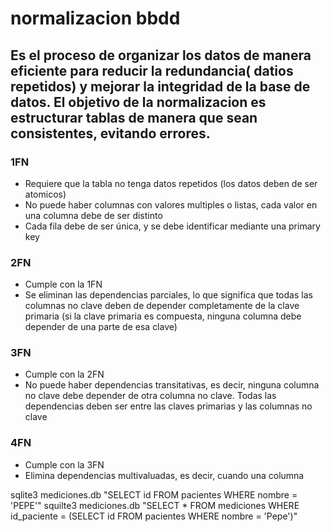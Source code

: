 # normalizacion bbdd
## Es el proceso de organizar los datos de manera eficiente para reducir la redundancia( datios repetidos) y mejorar la integridad de la base de datos. El objetivo de la normalizacion es estructurar tablas de manera que sean consistentes, evitando errores.

### 1FN
- Requiere que la tabla no tenga datos repetidos  (los datos deben de ser atomicos)
- No puede haber columnas con valores multiples o listas, cada valor en una columna debe de ser distinto
- Cada fila debe de ser única, y se debe identificar mediante una primary key

### 2FN
- Cumple con la 1FN
- Se eliminan las dependencias parciales, lo que significa que todas las columnas no clave deben de depender completamente de la clave primaria (si la clave primaria es compuesta, ninguna columna debe depender de una parte de esa clave)

### 3FN
- Cumple con la 2FN
- No puede haber dependencias transitativas, es decir, ninguna columna no clave debe depender de otra columna no clave. Todas las dependencias deben ser entre las claves primarias y las columnas no clave

### 4FN
- Cumple con la 3FN
- Elimina dependencias multivaluadas, es decir, cuando una columna 

sqlite3 mediciones.db "SELECT id FROM pacientes WHERE nombre = 'PEPE'"
squilte3 mediciones.db "SELECT * FROM mediciones WHERE id_paciente = (SELECT id FROM pacientes WHERE nombre = 'Pepe')"